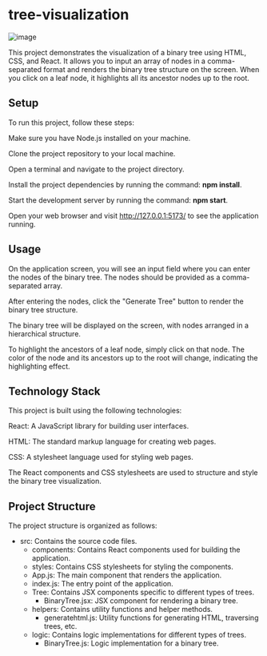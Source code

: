 # tree-visualization

![image](https://github.com/sskanishk/tree-visualization/assets/29313203/40108925-91d2-47a8-9d86-bbc8c7e44101)

This project demonstrates the visualization of a binary tree using HTML, CSS, and React. It allows you to input an array of nodes in a comma-separated format and renders the binary tree structure on the screen. When you click on a leaf node, it highlights all its ancestor nodes up to the root.

## Setup
To run this project, follow these steps:

Make sure you have Node.js installed on your machine.

Clone the project repository to your local machine.

Open a terminal and navigate to the project directory.

Install the project dependencies by running the command: **npm install**.

Start the development server by running the command: **npm start**.

Open your web browser and visit http://127.0.0.1:5173/ to see the application running.


## Usage

On the application screen, you will see an input field where you can enter the nodes of the binary tree. The nodes should be provided as a comma-separated array.

After entering the nodes, click the "Generate Tree" button to render the binary tree structure.

The binary tree will be displayed on the screen, with nodes arranged in a hierarchical structure.

To highlight the ancestors of a leaf node, simply click on that node. The color of the node and its ancestors up to the root will change, indicating the highlighting effect.


## Technology Stack
This project is built using the following technologies:

React: A JavaScript library for building user interfaces.

HTML: The standard markup language for creating web pages.

CSS: A stylesheet language used for styling web pages.

The React components and CSS stylesheets are used to structure and style the binary tree visualization.

## Project Structure
The project structure is organized as follows:

* src: Contains the source code files.
  * components: Contains React components used for building the application.
  * styles: Contains CSS stylesheets for styling the components.
  * App.js: The main component that renders the application.
  * index.js: The entry point of the application.
  * Tree: Contains JSX components specific to different types of trees.
    * BinaryTree.jsx: JSX component for rendering a binary tree.
  * helpers: Contains utility functions and helper methods.
    * generatehtml.js: Utility functions for generating HTML, traversing trees, etc.
  * logic: Contains logic implementations for different types of trees.
    * BinaryTree.js: Logic implementation for a binary tree.
